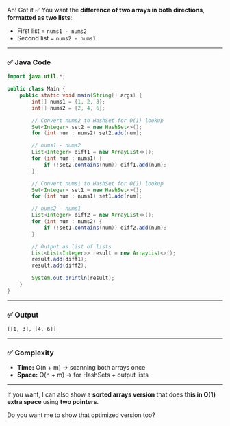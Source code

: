 Ah! Got it ✅ You want the **difference of two arrays in both directions**, **formatted as two lists**:

* First list = `nums1 - nums2`
* Second list = `nums2 - nums1`

---

### ✅ Java Code

```java
import java.util.*;

public class Main {
    public static void main(String[] args) {
        int[] nums1 = {1, 2, 3};
        int[] nums2 = {2, 4, 6};

        // Convert nums2 to HashSet for O(1) lookup
        Set<Integer> set2 = new HashSet<>();
        for (int num : nums2) set2.add(num);

        // nums1 - nums2
        List<Integer> diff1 = new ArrayList<>();
        for (int num : nums1) {
            if (!set2.contains(num)) diff1.add(num);
        }

        // Convert nums1 to HashSet for O(1) lookup
        Set<Integer> set1 = new HashSet<>();
        for (int num : nums1) set1.add(num);

        // nums2 - nums1
        List<Integer> diff2 = new ArrayList<>();
        for (int num : nums2) {
            if (!set1.contains(num)) diff2.add(num);
        }

        // Output as list of lists
        List<List<Integer>> result = new ArrayList<>();
        result.add(diff1);
        result.add(diff2);

        System.out.println(result);
    }
}
```

---

### ✅ Output

```
[[1, 3], [4, 6]]
```

---

### ✅ Complexity

* **Time:** O(n + m) → scanning both arrays once
* **Space:** O(n + m) → for HashSets + output lists

---

If you want, I can also show a **sorted arrays version** that does **this in O(1) extra space** using **two pointers**.

Do you want me to show that optimized version too?

